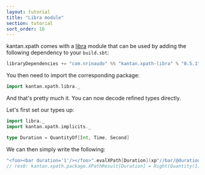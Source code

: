 ```yaml
---
layout: tutorial
title: "Libra module"
section: tutorial
sort_order: 16
---
```

kantan.xpath comes with a [libra](https://github.com/to-ithaca/libra) module that can be used
by adding the following dependency to your `build.sbt`:

```scala
libraryDependencies += "com.nrinaudo" %% "kantan.xpath-libra" % "0.5.1"
```

You then need to import the corresponding package:

```scala
import kantan.xpath.libra._
```

And that's pretty much it. You can now decode refined types directly.

Let's first set our types up:

```scala
import libra._
import kantan.xpath.implicits._

type Duration = QuantityOf[Int, Time, Second]
```

We can then simply write the following:

```scala
"<foo><bar duration='1'/></foo>".evalXPath[Duration](xp"//bar/@duration")
// res0: kantan.xpath.package.XPathResult[Duration] = Right(Quantity(1))
```
